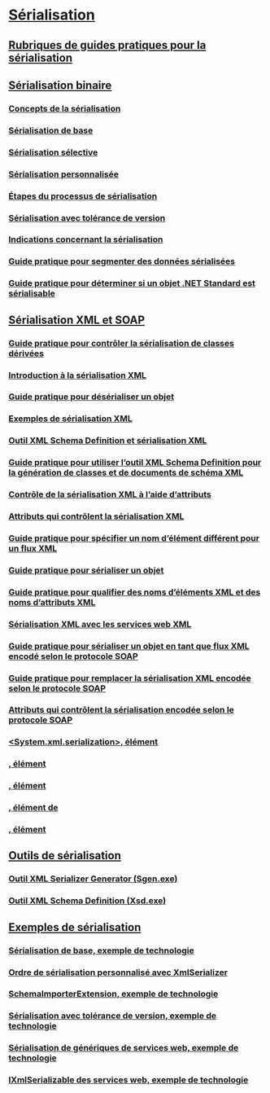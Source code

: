 # [Sérialisation](index.md)
## [Rubriques de guides pratiques pour la sérialisation](serialization-how-to-topics.md)
## [Sérialisation binaire](binary-serialization.md)
### [Concepts de la sérialisation](serialization-concepts.md)
### [Sérialisation de base](basic-serialization.md)
### [Sérialisation sélective](selective-serialization.md)
### [Sérialisation personnalisée](custom-serialization.md)
### [Étapes du processus de sérialisation](steps-in-the-serialization-process.md)
### [Sérialisation avec tolérance de version](version-tolerant-serialization.md)
### [Indications concernant la sérialisation](serialization-guidelines.md)
### [Guide pratique pour segmenter des données sérialisées](how-to-chunk-serialized-data.md)
### [Guide pratique pour déterminer si un objet .NET Standard est sérialisable](how-to-determine-if-netstandard-object-is-serializable.md)
## [Sérialisation XML et SOAP](xml-and-soap-serialization.md)
### [Guide pratique pour contrôler la sérialisation de classes dérivées](how-to-control-serialization-of-derived-classes.md)
### [Introduction à la sérialisation XML](introducing-xml-serialization.md)
### [Guide pratique pour désérialiser un objet](how-to-deserialize-an-object.md)
### [Exemples de sérialisation XML](examples-of-xml-serialization.md)
### [Outil XML Schema Definition et sérialisation XML](the-xml-schema-definition-tool-and-xml-serialization.md)
### [Guide pratique pour utiliser l’outil XML Schema Definition pour la génération de classes et de documents de schéma XML](xml-schema-def-tool-gen.md)
### [Contrôle de la sérialisation XML à l’aide d’attributs](controlling-xml-serialization-using-attributes.md)
### [Attributs qui contrôlent la sérialisation XML](attributes-that-control-xml-serialization.md)
### [Guide pratique pour spécifier un nom d’élément différent pour un flux XML](how-to-specify-an-alternate-element-name-for-an-xml-stream.md)
### [Guide pratique pour sérialiser un objet](how-to-serialize-an-object.md)
### [Guide pratique pour qualifier des noms d’éléments XML et des noms d’attributs XML](how-to-qualify-xml-element-and-xml-attribute-names.md)
### [Sérialisation XML avec les services web XML](xml-serialization-with-xml-web-services.md)
### [Guide pratique pour sérialiser un objet en tant que flux XML encodé selon le protocole SOAP](how-to-serialize-an-object-as-a-soap-encoded-xml-stream.md)
### [Guide pratique pour remplacer la sérialisation XML encodée selon le protocole SOAP](how-to-override-encoded-soap-xml-serialization.md)
### [Attributs qui contrôlent la sérialisation encodée selon le protocole SOAP](attributes-that-control-encoded-soap-serialization.md)
### [<System.xml.serialization>, élément](system-xml-serialization-element.md)
### [<dateTimeSerialization>, élément](datetimeserialization-element.md)
### [<schemaImporterExtensions>, élément](schemaimporterextensions-element.md)
### [<add>, élément de <xmlSchemaImporterExtensions>](add-element-for-xmlschemaimporterextensions.md)
### [<xmlSerializer>, élément](xmlserializer-element.md)
## [Outils de sérialisation](serialization-tools.md)
### [Outil XML Serializer Generator (Sgen.exe)](xml-serializer-generator-tool-sgen-exe.md)
### [Outil XML Schema Definition (Xsd.exe)](xml-schema-definition-tool-xsd-exe.md)
## [Exemples de sérialisation](serialization-samples.md)
### [Sérialisation de base, exemple de technologie](basic-serialization-technology-sample.md)
### [Ordre de sérialisation personnalisé avec XmlSerializer](custom-serialization-order-with-xmlserializer.md)
### [SchemaImporterExtension, exemple de technologie](schemaimporterextension-technology-sample.md)
### [Sérialisation avec tolérance de version, exemple de technologie](version-tolerant-serialization-technology-sample.md)
### [Sérialisation de génériques de services web, exemple de technologie](web-services-generics-serialization-technology-sample.md)
### [IXmlSerializable des services web, exemple de technologie](web-services-ixmlserializable-technology-sample.md)
